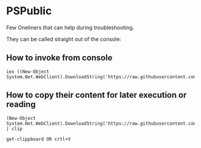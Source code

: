 # PSPublic
Few Oneliners that can help during troubleshooting.

They can be called straight out of the console:

## How to invoke from console

```
iex ((New-Object System.Net.WebClient).DownloadString('https://raw.githubusercontent.com/docouto/PSPublic/master/ScriptName.ps1'))
```

## How to copy their content for later execution or reading 

```
(New-Object System.Net.WebClient).DownloadString('https://raw.githubusercontent.com/docouto/PSPublic/master/ScriptName.ps1') | clip

get-clippboard OR crtl+V
```

